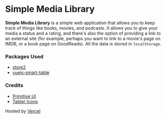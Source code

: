 # Simple Media Library

**Simple Media Library** is a simple web application that allows you to keep track of things like books, movies, and podcasts. It allows you to give your media a status and a rating, and there's also the option of providing a link to an external site (for example, perhaps you want to link to a movie's page on IMDB, or a book page on GoodReads). All the data is stored in `localStorage`.

### Packages Used  
* [store2](https://www.npmjs.com/package/store2)
* [vuejs-smart-table](https://www.npmjs.com/package/vuejs-smart-table)

### Credits
* [Primitive UI](https://taniarascia.github.io/primitive/index.html)
* [Tabler Icons](https://tablericons.com/)

Hosted by [Vercel](https://vercel.com)